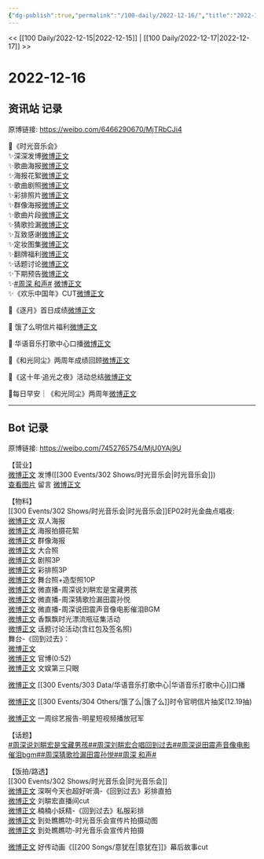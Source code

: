 ```yaml
---
{"dg-publish":true,"permalink":"/100-daily/2022-12-16/","title":"2022-12-16"}
---
```



<< [[100 Daily/2022-12-15\|2022-12-15]] | [[100 Daily/2022-12-17\|2022-12-17]] >>

# 2022-12-16

## 资讯站 记录

原博链接: https://weibo.com/6466290670/MjTRbCJi4

🌟《时光音乐会》  
✨深深发博[微博正文](https://m.weibo.cn/6466290670/4847401837269880)  
✨歌曲海报[微博正文](https://m.weibo.cn/6466290670/4847308757274708)  
✨海报花絮[微博正文](https://m.weibo.cn/6466290670/4847335316915570)  
✨歌曲剧照[微博正文](https://m.weibo.cn/6466290670/4847352944265209)  
✨彩排照片[微博正文](https://m.weibo.cn/6466290670/4847363993375487)  
✨群像海报[微博正文](https://m.weibo.cn/6466290670/4847364286711772)  
✨歌曲片段[微博正文](https://m.weibo.cn/6466290670/4847394820459986)  
✨猜歌捡漏[微博正文](https://m.weibo.cn/6466290670/4847395236218335)  
✨互致感谢[微博正文](https://m.weibo.cn/6466290670/4847401184269821)  
✨定妆图集[微博正文](https://m.weibo.cn/6466290670/4847408545011346)  
✨翻牌福利[微博正文](https://m.weibo.cn/6466290670/4847339871931546)  
✨话题讨论[微博正文](https://m.weibo.cn/6466290670/4847367663391054)  
✨下期预告[微博正文](https://m.weibo.cn/6466290670/4847437166151492)  
✨[#周深 和声#](https://s.weibo.com/weibo?q=%23%E5%91%A8%E6%B7%B1%20%E5%92%8C%E5%A3%B0%23) [微博正文](https://m.weibo.cn/6466290670/4847428366239729)  
✨《欢乐中国年》CUT[微博正文](https://m.weibo.cn/6466290670/4847453486720762)

🌟《逐月》首日成绩[微博正文](https://m.weibo.cn/6466290670/4847378866113721)

🌟 饿了么明信片福利[微博正文](https://m.weibo.cn/6466290670/4847367323651103)

🌟 华语音乐打歌中心口播[微博正文](https://m.weibo.cn/6466290670/4847255003071811)

🌟《和光同尘》两周年成绩回顾[微博正文](https://m.weibo.cn/6466290670/4847278361674877)

🌟《这十年·追光之夜》活动总结[微博正文](https://m.weibo.cn/6466290670/4847411246141449)

🌟每日早安｜《和光同尘》两周年[微博正文](https://m.weibo.cn/6466290670/4847278093238929)

---
## Bot 记录

原博链接: https://weibo.com/7452765754/MjU0YAj9U

【营业】  
[微博正文](https://m.weibo.cn/1736988591/4847400931819792) 发博([[300 Events/302 Shows/时光音乐会\|时光音乐会]])  
[查看图片](https://wx4.sinaimg.cn/large/0088n2Pggy1h960zq02knj30yi0f2wfo.jpg) 留言 [微博正文](https://m.weibo.cn/1767819164/4847328530268164)

【物料】  
[[300 Events/302 Shows/时光音乐会\|时光音乐会]]EP02时光金曲点唱夜:  
[微博正文](https://m.weibo.cn/7703778879/4847307423481926) 双人海报  
[微博正文](https://m.weibo.cn/5337758780/4847333356865381) 海报拍摄花絮  
[微博正文](https://m.weibo.cn/7703778879/4847362785153151) 群像海报  
[微博正文](https://m.weibo.cn/1767819164/4847328530268164) 大合照  
[微博正文](https://m.weibo.cn/7703778879/4847350433188986) 剧照3P  
[微博正文](https://m.weibo.cn/7478855230/4847362160461931) 彩排照3P  
[微博正文](https://m.weibo.cn/7478855230/4847406552196011) 舞台照+造型照10P  
[微博正文](https://m.weibo.cn/7703778879/4847398637282556) 微直播-周深说刘畊宏是宝藏男孩  
[微博正文](https://m.weibo.cn/7703778879/4847399414020313) 微直播-周深猜歌捡漏田震孙悦  
[微博正文](https://m.weibo.cn/7703778879/4847416367126393) 微直播-周深说田震声音像电影催泪BGM  
[微博正文](https://m.weibo.cn/2373608053/4847332547365800) 香飘飘时光漂流瓶征集活动  
[微博正文](https://m.weibo.cn/7703778879/4847366480598634) 话题讨论活动(含红包及签名照)  
舞台-《回到过去》：  
[微博正文](https://m.weibo.cn/1736988591/4847400931819792)  
[微博正文](https://m.weibo.cn/7703778879/4847389389370903) 官博(0:52)  
[微博正文](https://m.weibo.cn/1371117067/4847390878864486) 文娱第三只眼

[微博正文](https://m.weibo.cn/7186370005/4847228864956625) [[300 Events/303 Data/华语音乐打歌中心\|华语音乐打歌中心]]口播

[微博正文](https://m.weibo.cn/7756461320/4847365674250623) [[300 Events/304 Others/饿了么\|饿了么]]时令官明信片抽奖(12.19抽)

[微博正文](https://m.weibo.cn/2110705772/4847327553000980) 一周综艺报告-明星短视频播放冠军

【话题】  
[#周深说刘畊宏是宝藏男孩#](https://s.weibo.com/weibo?q=%23%E5%91%A8%E6%B7%B1%E8%AF%B4%E5%88%98%E7%95%8A%E5%AE%8F%E6%98%AF%E5%AE%9D%E8%97%8F%E7%94%B7%E5%AD%A9%23)[#周深刘畊宏合唱回到过去#](https://s.weibo.com/weibo?q=%23%E5%91%A8%E6%B7%B1%E5%88%98%E7%95%8A%E5%AE%8F%E5%90%88%E5%94%B1%E5%9B%9E%E5%88%B0%E8%BF%87%E5%8E%BB%23)[#周深说田震声音像电影催泪bgm#](https://s.weibo.com/weibo?q=%23%E5%91%A8%E6%B7%B1%E8%AF%B4%E7%94%B0%E9%9C%87%E5%A3%B0%E9%9F%B3%E5%83%8F%E7%94%B5%E5%BD%B1%E5%82%AC%E6%B3%AAbgm%23)[#周深猜歌捡漏田震孙悦#](https://s.weibo.com/weibo?q=%23%E5%91%A8%E6%B7%B1%E7%8C%9C%E6%AD%8C%E6%8D%A1%E6%BC%8F%E7%94%B0%E9%9C%87%E5%AD%99%E6%82%A6%23)[#周深 和声#](https://s.weibo.com/weibo?q=%23%E5%91%A8%E6%B7%B1%20%E5%92%8C%E5%A3%B0%23)

【饭拍/路透】  
[[300 Events/302 Shows/时光音乐会\|时光音乐会]]  
[微博正文](https://m.weibo.cn/3123996041/4847423328887426) 深啊今天也超好听滴-《回到过去》彩排直拍  
[微博正文](https://m.weibo.cn/6936653331/4847420461027046) 刘畊宏直播间cut  
[微博正文](https://m.weibo.cn/1199596311/4847457965967778) 楠楠小妖精-《回到过去》私服彩排  
[微博正文](https://m.weibo.cn/5488485092/4847223211558066) 到处瞧瞧叻-时光音乐会宣传片拍摄动图  
[微博正文](https://m.weibo.cn/5488485092/4847367629840815) 到处瞧瞧叻-时光音乐会宣传片拍摄

[微博正文](https://m.weibo.cn/1825651663/4847421794298968) 好传动画《[[200 Songs/意犹在\|意犹在]]》幕后故事cut

